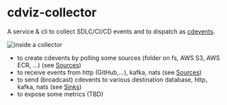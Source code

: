 # cdviz-collector

A service & cli to collect SDLC/CI/CD events and to dispatch as [cdevents].

![inside a collector](/architectures/inside_collector.excalidraw.svg)

- to create cdevents by polling some sources (folder on fs, AWS S3, AWS ECR, ...) (see [Sources])
- to receive events from http (GitHub,...), kafka, nats (see [Sources])
- to send (broadcast) cdevents to various destination database, http, kafka, nats (see [Sinks])
- to expose some metrics (TBD)

<!--
## Usage

- service: connect
-

## Configuration

- Environement variables
- Configuration files
  - bases
  - custom
- Sources
- Extractors
- Transformers
- Sink
- Http
- Logging, Metrics, Traces

## Integrations

- FileSystem
- S3
- WebHook
- GitHub
- PostgreSQL
-->

[cdevents]: <https://cdevents.dev/>
[Sources]: sources
[Sinks]: sinks
[Transformers]: transformers
